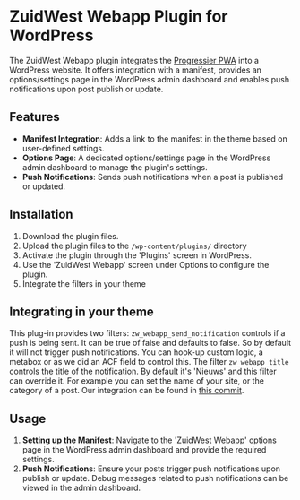 # ZuidWest Webapp Plugin for WordPress

The ZuidWest Webapp plugin integrates the [Progressier PWA](https://progressier.com/) into a WordPress website. It offers integration with a manifest, provides an options/settings page in the WordPress admin dashboard and enables push notifications upon post publish or update.

## Features

- **Manifest Integration**: Adds a link to the manifest in the theme based on user-defined settings.
- **Options Page**: A dedicated options/settings page in the WordPress admin dashboard to manage the plugin's settings.
- **Push Notifications**: Sends push notifications when a post is published or updated.

## Installation

1. Download the plugin files.
2. Upload the plugin files to the `/wp-content/plugins/` directory
3. Activate the plugin through the 'Plugins' screen in WordPress.
4. Use the 'ZuidWest Webapp' screen under Options to configure the plugin.
5. Integrate the filters in your theme

## Integrating in your theme

This plug-in provides two filters: `zw_webapp_send_notification` controls if a push is being sent. It can be true of false and defaults to false. So by default it will not trigger push notifications. You can hook-up custom logic, a metabox or as we did an ACF field to control this. The filter `zw_webapp_title` controls the title of the notification. By default it's 'Nieuws' and this filter can override it. For example you can set the name of your site, or the category of a post. Our integration can be found in [this commit](https://github.com/oszuidwest/streekomroep-wp/commit/2f47ef4d259b3826b7643653cb47a567833cd73a).

## Usage

1. **Setting up the Manifest**: Navigate to the 'ZuidWest Webapp' options page in the WordPress admin dashboard and provide the required settings.
2. **Push Notifications**: Ensure your posts trigger push notifications upon publish or update. Debug messages related to push notifications can be viewed in the admin dashboard.
